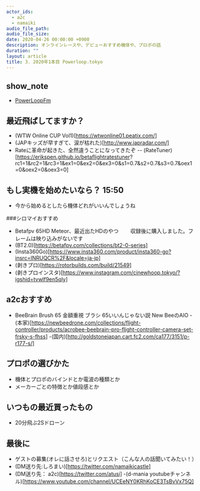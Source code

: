 ```yaml
---
actor_ids:
  - a2c
  - namaiki
audio_file_path: 
audio_file_size: 
date: 2020-04-26 00:00:00 +0900
description: オンラインレースや、デビューおすすめ機体や、プロポの話
duration: ""
layout: article
title: 3. 2020年1本目 Powerloop.tokyo 
---
```


## show_note

- [PowerLoopFm](https://powerloop.tokyo)

## 最近飛ばしてますか？ 

- (WTW Online CUP Vol1)[https://wtwonline01.peatix.com/]
- (JAPキッズが早すぎて、涙が枯れた)[http://www.japradar.com/]
- Rateに革命が起きた、全然違うことになってきたぞ
-- (RateTuner)[https://erikspen.github.io/betaflightratestuner?
rc1=1&rc2=1&rc3=1&ex1=0&ex2=0&ex3=0&s1=0.7&s2=0.7&s3=0.7&oex1=0&oex2=0&oex3=0]

## もし実機を始めたいなら？ 15:50
- 今から始めるとしたら機体どれがいいんでしょうね

###シロマイおすすめ

- Betafpv 65HD Meteor、最近出たHDのやつ
　　収録後に購入しました。フレームは映り込みがないです
- (BT2.0)[https://betafpv.com/collections/bt2-0-series]
- (Insta360Go)[https://www.insta360.com/product/insta360-go?insrc=INRUQCR%2F&locale=ja-jp]
- (剥きプロ)[https://rotorbuilds.com/build/21549]
- (剥きプロインスタ)[https://www.instagram.com/cinewhoop.tokyo/?igshid=tvwlf9en5qly]

## a2cおすすめ

- BeeBrain Brush 65
金額重視
ブラシ 65いいんじゃない説
New BeeのAIO
-(本家)[https://newbeedrone.com/collections/flight-controller/products/acrobee-beebrain-pro-flight-controller-camera-set-frsky-s-fhss]
-(国内)[http://goldstonejapan.cart.fc2.com/ca177/3151/p-r177-s/]

## プロポの選びかた

- 機体とプロポのバインドとか電波の種類とか
- メーカーごとの特徴とか値段感とか

## いつもの最近買ったもの

- 20分飛ぶ2Sドローン

## 最後に

- ゲストの募集(オレに話させろ)とリクエスト（こんな人の話聞いてみたい！）
- (DM送り先:しろまい)[https://twitter.com/namaikicastle]
- (DM送り先： a2c)[https://twitter.com/atusi]
-(d-mania youtubeチャンネル)[https://www.youtube.com/channel/UCEeNY0KRhKoCE3TsBvVx75Q]


